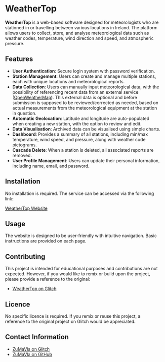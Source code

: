 # WeatherTop

**WeatherTop** is a web-based software designed for meteorologists who are stationed in or travelling between various locations in Ireland. The platform allows users to collect, store, and analyse meteorological data such as weather codes, temperature, wind direction and speed, and atmospheric pressure.

## Features

- **User Authentication**: Secure login system with password verification.
- **Station Management**: Users can create and manage multiple stations, each with unique locations and meteorological reports.
- **Data Collection**: Users can manually input meteorological data, with the possibility of referencing recent data from an external service ([OpenWeatherMap](https://openweathermap.org/)). This external data is optional and before submission is supposed to be reviewed/corrected as needed, based on actual measurements from the meteorological equipment at the station in question.
- **Automatic Geolocation**: Latitude and longitude are auto-populated when creating a new station, with the option to review and edit.
- **Data Visualisation**: Archived data can be visualised using simple charts.
- **Dashboard**: Provides a summary of all stations, including min/max temperature, wind speed, and pressure, along with weather code pictograms.
- **Cascade Delete**: When a station is deleted, all associated reports are removed.
- **User Profile Management**: Users can update their personal information, including name, email, and password.

## Installation

No installation is required. The service can be accessed via the following link:

[WeatherTop Website](https://weathertop-zumavla.glitch.me/)

## Usage

The website is designed to be user-friendly with intuitive navigation. Basic instructions are provided on each page.

## Contributing

This project is intended for educational purposes and contributions are not expected. However, if you would like to remix or build upon the project, please provide a reference to the original:

- [WeatherTop on Glitch](https://glitch.com/~weathertop-zumavla)

## Licence

No specific licence is required. If you remix or reuse this project, a reference to the original project on Glitch would be appreciated.

## Contact Information

- [ZuMaVla on Glitch](https://glitch.com/@ZuMaVla)
- [ZuMaVla on GitHub](https://github.com/ZuMaVla)
